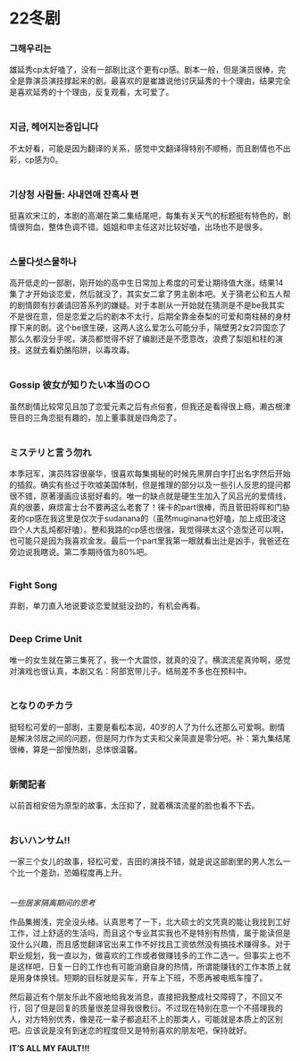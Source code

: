 # 22冬剧

### 그해우리는

雄延秀cp太好嗑了，没有一部剧比这个更有cp感。剧本一般，但是演员很棒，完全是靠演员演技撑起来的剧。最喜欢的是崔雄说他讨厌延秀的十个理由，结果完全是喜欢延秀的十个理由，反复观看，太可爱了。
<br/><br/>
### 지금, 헤어지는중입니다

不太好看，可能是因为翻译的关系，感觉中文翻译得特别不顺畅，而且剧情也不出彩，cp感为0。
<br/><br/>
### 기상청 사람들: 사내연애 잔혹사 편

挺喜欢宋江的，本剧的高潮在第二集结尾吧，每集有关天气的标题挺有特色的，剧情很狗血，整体色调不错。姐姐和申主任这对比较好嗑，出场也不是很多。
<br/><br/>
### 스물다섯스물하나

高开低走的一部剧，刚开始的高中生日常加上希度的可爱让期待值大涨，结果14集了才开始谈恋爱，然后就没了，其实女二拿了男主剧本吧。关于猜老公和五人帮的剧情颇有抄袭请回答系列的嫌疑。对于本剧从一开始就在猜测是不是be我其实不是很在意，但是恋爱之后的剧本不太行，后期全靠金泰梨的可爱和南柱赫的身材撑下来的剧。这个be很生硬，这两人这么爱怎么可能分手，隔壁男2女2异国恋了那么久都没分手呢，演员都觉得不好了编剧还是不愿意改，浪费了梨姐和柱的演技。这就去看奶酪陷阱，以毒攻毒。
<br/><br/>
### Gossip 彼女が知りたい本当の○○

虽然剧情比较常见且加了恋爱元素之后有点俗套，但我还是看得很上瘾，濑古根津笹目的三角恋挺有趣的，加上董事就是四角恋了。
<br/><br/>
### ミステリと言う勿れ

本季冠军，演员阵容很豪华，很喜欢每集揭秘的时候先黑屏白字打出名字然后开始的插叙。确实有些过于吹嘘美国体制，但是推理的部分以及一些引人反思的提问都很不错，原著漫画应该挺好看的。唯一的缺点就是硬生生加入了风吕光的爱情线，真的很萎，麻烦富士台不要再这么老套了！徕卡的part很棒，而且菅田将晖和门胁麦的cp感在我这里是仅次于sudanana的（虽然muginana也好嗑，加上成田凌这四个人大乱炖都好嗑）。整和我路的cp感也很强，我觉得瑛太这个造型还可以啊，也可能只是因为我喜欢金发。最后一个part里我第一眼就看出辻是凶手，我爸还在旁边说我瞎说。第二季期待值为80%吧。
<br/><br/>
### Fight Song

弃剧，单刀直入地说要谈恋爱就挺没劲的，有机会再看。
<br/><br/>
### Deep Crime Unit

唯一的女生就在第三集死了，我一个大震惊，就真的没了。横滨流星真帅啊，感觉对演戏也很认真，本剧又名：阿部宽带儿子。结局差不多也在预料中。
<br/><br/>
### となりのチカラ

挺轻松可爱的一部剧，主要是看松本润，40岁的人了为什么还那么可爱啊。剧情是解决邻居之间的问题，但是阿力作为丈夫和父亲简直是零分吧。补：第九集结尾很棒，算是一部慢热剧，总体很温馨。
<br/><br/>
### 新聞記者

以前首相安倍为原型的故事，太压抑了，就着横滨流星的脸也看不下去。
<br/><br/>
### おいハンサム!!

一家三个女儿的故事，轻松可爱，吉田的演技不错，就是说这部剧里的男人怎么一个比一个差劲，恐婚程度再上升。
<br/><br/><br/>
*一些居家隔离期间的思考*

作品集搁浅，完全没头绪。认真思考了一下，北大硕士的文凭真的能让我找到工好工作，过上舒适的生活吗，而且这个专业其实我也不是特别有热情，属于能读但是没什么兴趣，而且感觉翻译官出来工作不好找且工资依然没有搞技术赚得多。对于职业规划，我一直以为，做喜欢的工作或者做赚钱多的工作二选一。但事实上也不是这样吧，日复一日的工作也有可能消磨自身的热情，所谓能赚钱的工作本质上就是用身体换钱。短期的目标就是买车，开车上下班，不愿再被电瓶车撞了。

然后最近有个朋友乐此不疲地给我发消息，直接把我整成社交障碍了，不回又不行，回了但是回复的质量很差显得我很敷衍。不过现在特别在意一个不搭理我的人，对方特别优秀，像是花一辈子都追赶不上的那类人，可能就是本质上的区别吧。应该说是没有到迷恋的程度但又是特别喜欢的朋友吧，保持就好。

**IT’S ALL MY FAULT!!!**
